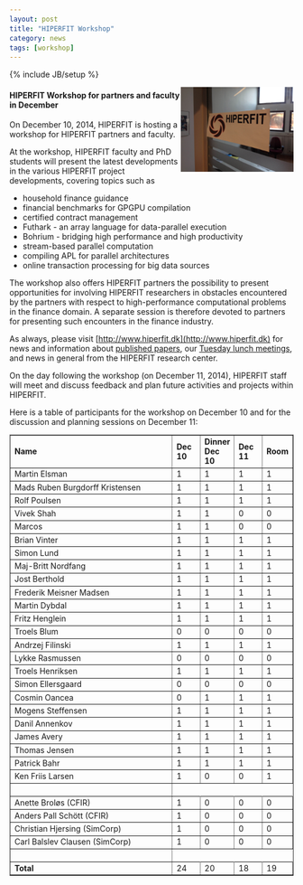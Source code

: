 ```yaml
---
layout: post
title: "HIPERFIT Workshop"
category: news
tags: [workshop]
---
```

{% include JB/setup %}

<img width="200" alt="HIPERFIT logo" align="right" src="/images/hiperfit.jpg">

#### HIPERFIT Workshop for partners and faculty in December

On December 10, 2014, HIPERFIT is hosting a workshop for HIPERFIT
partners and faculty.

At the workshop, HIPERFIT faculty and PhD students will present the
latest developments in the various HIPERFIT project developments,
covering topics such as

  - household finance guidance
  - financial benchmarks for GPGPU compilation
  - certified contract management
  - Futhark - an array language for data-parallel execution
  - Bohrium - bridging high performance and high productivity
  - stream-based parallel computation
  - compiling APL for parallel architectures
  - online transaction processing for big data sources

The workshop also offers HIPERFIT partners the possibility to present
opportunities for involving HIPERFIT researchers in obstacles
encountered by the partners with respect to high-performance
computational problems in the finance domain. A separate session is
therefore devoted to partners for presenting such encounters in the
finance industry.

As always, please visit
[http://www.hiperfit.dk](http://www.hiperfit.dk) for news and
information about [published papers](/publications.html), our [Tuesday
lunch meetings](/lunches.html), and news in general from the HIPERFIT
research center.

On the day following the workshop (on December 11, 2014), HIPERFIT
staff will meet and discuss feedback and plan future activities and
projects within HIPERFIT.

Here is a table of participants for the workshop on December 10 and
for the discussion and planning sessions on December 11:

<table border=1 width=80%>
<tr><td width=60%><b>Name</b></td><td width=10%><b>Dec 10</b></td><td width=10%><b>Dinner Dec 10</b></td><td width=10%><b>Dec 11</b></td><td width=10%><b>Room</b></td></tr>
<tr><td>Martin Elsman</td>                  <td>1</td><td>1</td><td>1</td><td>1</td></tr>
<tr><td>Mads Ruben Burgdorff Kristensen</td><td>1</td><td>1</td><td>1</td><td>1</td></tr>
<tr><td>Rolf Poulsen</td>                   <td>1</td><td>1</td><td>1</td><td>1</td></tr>
<tr><td>Vivek Shah</td>                     <td>1</td><td>1</td><td>0</td><td>0</td></tr>
<tr><td>Marcos</td>                         <td>1</td><td>1</td><td>0</td><td>0</td></tr>
<tr><td>Brian Vinter</td>                   <td>1</td><td>1</td><td>1</td><td>1</td></tr>
<tr><td>Simon Lund</td>                     <td>1</td><td>1</td><td>1</td><td>1</td></tr>
<tr><td>Maj-Britt Nordfang</td>             <td>1</td><td>1</td><td>1</td><td>1</td></tr>
<tr><td>Jost Berthold</td>                  <td>1</td><td>1</td><td>1</td><td>1</td></tr>
<tr><td>Frederik Meisner Madsen</td>        <td>1</td><td>1</td><td>1</td><td>1</td></tr>
<tr><td>Martin Dybdal</td>                  <td>1</td><td>1</td><td>1</td><td>1</td></tr>
<tr><td>Fritz Henglein</td>                 <td>1</td><td>1</td><td>1</td><td>1</td></tr>
<tr><td>Troels Blum</td>                    <td>0</td><td>0</td><td>0</td><td>0</td></tr>
<tr><td>Andrzej Filinski</td>               <td>1</td><td>1</td><td>1</td><td>1</td></tr>
<tr><td>Lykke Rasmussen</td>                <td>0</td><td>0</td><td>0</td><td>0</td></tr>
<tr><td>Troels Henriksen</td>               <td>1</td><td>1</td><td>1</td><td>1</td></tr>
<tr><td>Simon Ellersgaard</td>              <td>0</td><td>0</td><td>0</td><td>0</td></tr>
<tr><td>Cosmin Oancea</td>                  <td>0</td><td>1</td><td>1</td><td>1</td></tr>
<tr><td>Mogens Steffensen</td>              <td>1</td><td>1</td><td>1</td><td>1</td></tr>
<tr><td>Danil Annenkov</td>                 <td>1</td><td>1</td><td>1</td><td>1</td></tr>
<tr><td>James Avery</td>                    <td>1</td><td>1</td><td>1</td><td>1</td></tr>
<tr><td>Thomas Jensen</td>                  <td>1</td><td>1</td><td>1</td><td>1</td></tr>
<tr><td>Patrick Bahr</td>                   <td>1</td><td>1</td><td>1</td><td>1</td></tr>
<tr><td>Ken Friis Larsen</td>               <td>1</td><td>0</td><td>0</td><td>1</td></tr>
<tr><td>&nbsp;</td></tr>
<tr><td>Anette Broløs (CFIR)</td>           <td>1</td><td>0</td><td>0</td><td>0</td></tr>
<tr><td>Anders Pall Schött (CFIR)</td>      <td>1</td><td>0</td><td>0</td><td>0</td></tr>
<tr><td>Christian Hjersing (SimCorp)</td>   <td>1</td><td>0</td><td>0</td><td>0</td></tr>
<tr><td>Carl Balslev Clausen (SimCorp)</td> <td>1</td><td>0</td><td>0</td><td>0</td></tr>
<tr><td>&nbsp;</td></tr>
<tr><td><b>Total</b></td>                   <td>24</td><td>20</td><td>18</td><td>19</td></tr>
</table>
